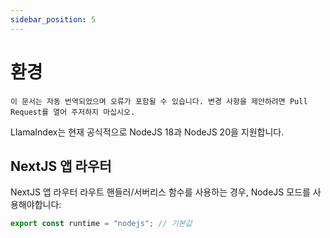 ```yaml
---
sidebar_position: 5
---
```


# 환경

`이 문서는 자동 번역되었으며 오류가 포함될 수 있습니다. 변경 사항을 제안하려면 Pull Request를 열어 주저하지 마십시오.`

LlamaIndex는 현재 공식적으로 NodeJS 18과 NodeJS 20을 지원합니다.

## NextJS 앱 라우터

NextJS 앱 라우터 라우트 핸들러/서버리스 함수를 사용하는 경우, NodeJS 모드를 사용해야합니다:

```js
export const runtime = "nodejs"; // 기본값
```
